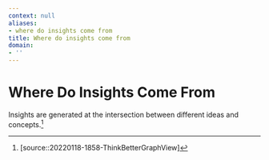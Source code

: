 ```yaml
---
context: null
aliases:
- where do insights come from
title: Where do insights come from
domain:
- ''
---
```


# Where Do Insights Come From

Insights are generated at the intersection between different ideas and concepts.[^1]

[^1]: [source::20220118-1858-ThinkBetterGraphView]
